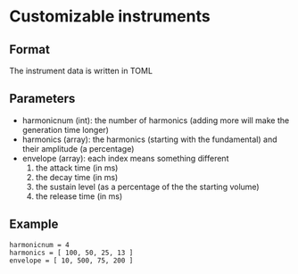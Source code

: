 # Customizable instruments

## Format
The instrument data is written in TOML

## Parameters
- harmonicnum (int): the number of harmonics (adding more will make the generation time longer)
- harmonics (array): the harmonics (starting with the fundamental) and their amplitude (a percentage)
- envelope (array): each index means something different
	1. the attack time (in ms)
	2. the decay time (in ms)
	3. the sustain level (as a percentage of the the starting volume)
	4. the release time (in ms)

## Example
```
harmonicnum = 4
harmonics = [ 100, 50, 25, 13 ]
envelope = [ 10, 500, 75, 200 ]
```
